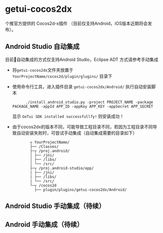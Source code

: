 # getui-cocos2dx

个推官方提供的 Cocos2d-x插件 （目前仅支持Android，iOS版本近期将会发布）。

## Android Studio 自动集成
目前自动集成的方式仅支持Android Studio，Eclipse ADT 方式请参考手动集成

- 将`getui-cocos2dx`文件夹放置于 `YourProjectName/cocos2d/plugin/glugins/` 目录下

- 使用命令行工具，进入插件目录 `getui-cocos2dx/Android/` 执行自动安装脚本

			./install_android_studio.py -project PROJECT_NAME -package PACKAGE_NAME -appId APP_ID -appKey APP_KEY -appSecret APP_SECRET

 	显示 `GeTui SDK installed successfullfy!` 则安装成功！


- 由于cocos2dx的版本不同，可能导致工程目录不同，若因为工程目录不同导致自动安装失败时，可尝试手动集成（自动集成需要的目录如下）


			  ┬ YourProjectName/
			  ├── /Classes/
			  ├─┬ /proj.android/
			  │ ├── /jni/
			  │ ├── /libs/
			  │ └── /src/
			  ├─┬ /proj.android-studio/app/
			  | ├── /jni/
			  | ├── /libs/
			  | └── /src/
			  └─┬ /cocos2d
			  	├── plugin/plugins/getui-cocos2dx/Android/


## Android Studio 手动集成（待续）

## Android 手动集成（待续）
